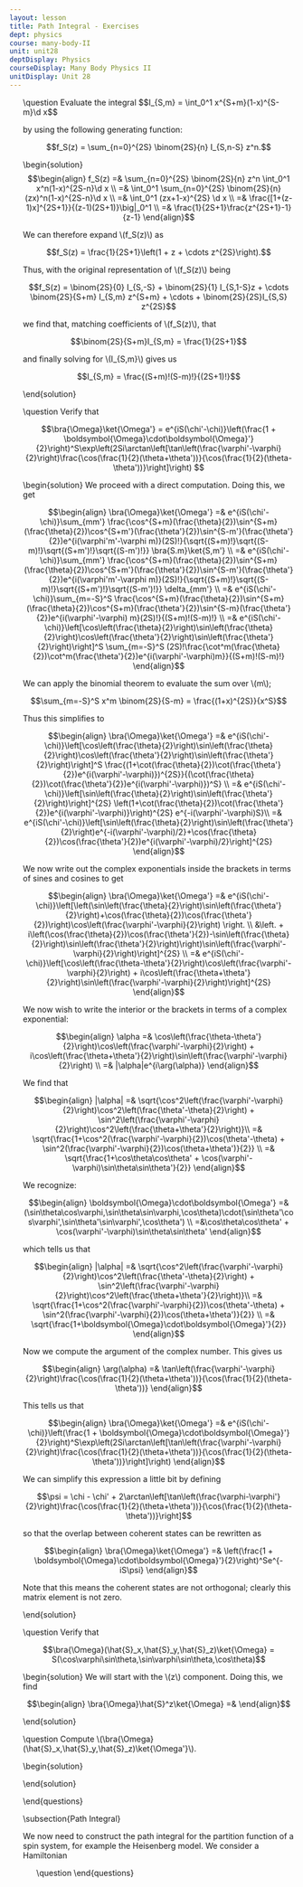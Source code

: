 ```yaml
---
layout: lesson
title: Path Integral - Exercises
dept: physics
course: many-body-II
unit: unit28
deptDisplay: Physics
courseDisplay: Many Body Physics II
unitDisplay: Unit 28
---
```

<ol>
\question Evaluate the integral
$$I_{S,m} = \int_0^1 x^{S+m}(1-x)^{S-m}\d x$$

by using the following generating function:

$$f_S(z) = \sum_{n=0}^{2S} \binom{2S}{n} I_{S,n-S} z^n.$$

\begin{solution}
$$\begin{align}
f_S(z) =& \sum_{n=0}^{2S} \binom{2S}{n} z^n \int_0^1 x^n(1-x)^{2S-n}\d x \\
=& \int_0^1 \sum_{n=0}^{2S} \binom{2S}{n} (zx)^n(1-x)^{2S-n}\d x \\
=& \int_0^1 (zx+1-x)^{2S} \d x \\
=& \frac{[1+(z-1)x]^{2S+1}}{(z-1)(2S+1)}\big|_0^1 \\
=& \frac{1}{2S+1}\frac{z^{2S+1}-1}{z-1} 
\end{align}$$

We can therefore expand \\(f_S(z)\\) as 

$$f_S(z) = \frac{1}{2S+1}\left(1 + z + \cdots z^{2S}\right).$$

Thus, with the original representation of \\(f_S(z)\\) being 

$$f_S(z) = \binom{2S}{0} I_{S,-S} + \binom{2S}{1} I_{S,1-S}z + \cdots \binom{2S}{S+m} I_{S,m} z^{S+m} + \cdots + \binom{2S}{2S}I_{S,S} z^{2S}$$

we find that, matching coefficients of \\(f_S(z)\\), that 

$$\binom{2S}{S+m}I_{S,m} = \frac{1}{2S+1}$$

and finally solving for \\(I_{S,m}\\) gives us 

$$I_{S,m} = \frac{(S+m)!(S-m)!}{(2S+1)!}$$

\end{solution}

\question Verify that 

$$\bra{\Omega}\ket{\Omega'} = e^{iS(\chi'-\chi)}\left(\frac{1 + \boldsymbol{\Omega}\cdot\boldsymbol{\Omega}'}{2}\right)^S\exp\left(2Si\arctan\left[\tan\left(\frac{\varphi'-\varphi}{2}\right)\frac{\cos(\frac{1}{2}(\theta+\theta'))}{\cos(\frac{1}{2}(\theta-\theta'))}\right]\right) $$

\begin{solution}
We proceed with a direct computation. Doing this, we get 

$$\begin{align}
\bra{\Omega}\ket{\Omega'} =& e^{iS(\chi'-\chi)}\sum_{mm'} \frac{\cos^{S+m}(\frac{\theta}{2})\sin^{S+m}(\frac{\theta}{2})\cos^{S+m'}(\frac{\theta'}{2})\sin^{S-m'}(\frac{\theta'}{2})e^{i(\varphi'm'-\varphi m)}(2S)!}{\sqrt{(S+m)!}\sqrt{(S-m)!}\sqrt{(S+m')!}\sqrt{(S-m')!}} \bra{S.m}\ket{S,m'} \\
=& e^{iS(\chi'-\chi)}\sum_{mm'} \frac{\cos^{S+m}(\frac{\theta}{2})\sin^{S+m}(\frac{\theta}{2})\cos^{S+m'}(\frac{\theta'}{2})\sin^{S-m'}(\frac{\theta'}{2})e^{i(\varphi'm'-\varphi m)}(2S)!}{\sqrt{(S+m)!}\sqrt{(S-m)!}\sqrt{(S+m')!}\sqrt{(S-m')!}} \delta_{mm'} \\
=& e^{iS(\chi'-\chi)}\sum_{m=-S}^S \frac{\cos^{S+m}(\frac{\theta}{2})\sin^{S+m}(\frac{\theta}{2})\cos^{S+m}(\frac{\theta'}{2})\sin^{S-m}(\frac{\theta'}{2})e^{i(\varphi'-\varphi) m}(2S)!}{(S+m)!(S-m)!} \\
=& e^{iS(\chi'-\chi)}\left[\cos\left(\frac{\theta}{2}\right)\sin\left(\frac{\theta}{2}\right)\cos\left(\frac{\theta'}{2}\right)\sin\left(\frac{\theta'}{2}\right)\right]^S \sum_{m=-S}^S (2S)!\frac{\cot^m(\frac{\theta}{2})\cot^m(\frac{\theta'}{2})e^{i(\varphi'-\varphi)m}}{(S+m)!(S-m)!}
\end{align}$$

We can apply the binomial theorem to evaluate the sum over \\(m\\); 

$$\sum_{m=-S}^S x^m \binom{2S}{S-m} = \frac{(1+x)^{2S}}{x^S}$$

Thus this simplifies to 

$$\begin{align}
\bra{\Omega}\ket{\Omega'} =& e^{iS(\chi'-\chi)}\left[\cos\left(\frac{\theta}{2}\right)\sin\left(\frac{\theta}{2}\right)\cos\left(\frac{\theta'}{2}\right)\sin\left(\frac{\theta'}{2}\right)\right]^S \frac{(1+\cot(\frac{\theta}{2})\cot(\frac{\theta'}{2})e^{i(\varphi'-\varphi)})^{2S}}{(\cot(\frac{\theta}{2})\cot(\frac{\theta'}{2})e^{i(\varphi'-\varphi)})^S} \\
=& e^{iS(\chi'-\chi)}\left[\sin\left(\frac{\theta}{2}\right)\sin\left(\frac{\theta'}{2}\right)\right]^{2S} \left(1+\cot(\frac{\theta}{2})\cot(\frac{\theta'}{2})e^{i(\varphi'-\varphi)}\right)^{2S} e^{-i(\varphi'-\varphi)S}\\
=& e^{iS(\chi'-\chi)}\left[\sin\left(\frac{\theta}{2}\right)\sin\left(\frac{\theta'}{2}\right)e^{-i(\varphi'-\varphi)/2}+\cos(\frac{\theta}{2})\cos(\frac{\theta'}{2})e^{i(\varphi'-\varphi)/2}\right]^{2S}
\end{align}$$

We now write out the complex exponentials inside the brackets in terms of sines and cosines to get

$$\begin{align}
\bra{\Omega}\ket{\Omega'} =& e^{iS(\chi'-\chi)}\left[\left(\sin\left(\frac{\theta}{2}\right)\sin\left(\frac{\theta'}{2}\right)+\cos(\frac{\theta}{2})\cos(\frac{\theta'}{2})\right)\cos\left(\frac{\varphi'-\varphi}{2}\right) \right. \\
&\left. + i\left(\cos(\frac{\theta}{2})\cos(\frac{\theta'}{2})-\sin\left(\frac{\theta}{2}\right)\sin\left(\frac{\theta'}{2}\right)\right)\sin\left(\frac{\varphi'-\varphi}{2}\right)\right]^{2S} \\
=& e^{iS(\chi'-\chi)}\left[\cos\left(\frac{\theta-\theta'}{2}\right)\cos\left(\frac{\varphi'-\varphi}{2}\right) + i\cos\left(\frac{\theta+\theta'}{2}\right)\sin\left(\frac{\varphi'-\varphi}{2}\right)\right]^{2S}
\end{align}$$

We now wish to write the interior or the brackets in terms of a complex exponential:

$$\begin{align}
\alpha =& \cos\left(\frac{\theta-\theta'}{2}\right)\cos\left(\frac{\varphi'-\varphi}{2}\right) + i\cos\left(\frac{\theta+\theta'}{2}\right)\sin\left(\frac{\varphi'-\varphi}{2}\right) \\
=& |\alpha|e^{i\arg(\alpha)}
\end{align}$$

We find that 

$$\begin{align}
|\alpha| =& \sqrt{\cos^2\left(\frac{\varphi'-\varphi}{2}\right)\cos^2\left(\frac{\theta'-\theta}{2}\right) + \sin^2\left(\frac{\varphi'-\varphi}{2}\right)\cos^2\left(\frac{\theta+\theta'}{2}\right)}\\
=& \sqrt{\frac{1+\cos^2(\frac{\varphi'-\varphi}{2})\cos(\theta'-\theta) + \sin^2(\frac{\varphi'-\varphi}{2})\cos(\theta+\theta')}{2}} \\
=& \sqrt{\frac{1+\cos\theta\cos\theta' + \cos(\varphi'-\varphi)\sin\theta\sin\theta'}{2}}
\end{align}$$

We recognize:

$$\begin{align}
\boldsymbol{\Omega}\cdot\boldsymbol{\Omega'} =& (\sin\theta\cos\varphi,\sin\theta\sin\varphi,\cos\theta)\cdot(\sin\theta'\cos\varphi',\sin\theta'\sin\varphi',\cos\theta') \\
=&\cos\theta\cos\theta' + \cos(\varphi'-\varphi)\sin\theta\sin\theta'
\end{align}$$

which tells us that 

$$\begin{align}
|\alpha| =& \sqrt{\cos^2\left(\frac{\varphi'-\varphi}{2}\right)\cos^2\left(\frac{\theta'-\theta}{2}\right) + \sin^2\left(\frac{\varphi'-\varphi}{2}\right)\cos^2\left(\frac{\theta+\theta'}{2}\right)}\\
=& \sqrt{\frac{1+\cos^2(\frac{\varphi'-\varphi}{2})\cos(\theta'-\theta) + \sin^2(\frac{\varphi'-\varphi}{2})\cos(\theta+\theta')}{2}} \\
=& \sqrt{\frac{1+\boldsymbol{\Omega}\cdot\boldsymbol{\Omega}'}{2}}
\end{align}$$

Now we compute the argument of the complex number. This gives us 

$$\begin{align}
\arg(\alpha) =& \tan\left(\frac{\varphi'-\varphi}{2}\right)\frac{\cos(\frac{1}{2}(\theta+\theta'))}{\cos(\frac{1}{2}(\theta-\theta'))}
\end{align}$$

This tells us that 

$$\begin{align}
\bra{\Omega}\ket{\Omega'} =& e^{iS(\chi'-\chi)}\left(\frac{1 + \boldsymbol{\Omega}\cdot\boldsymbol{\Omega}'}{2}\right)^S\exp\left(2Si\arctan\left[\tan\left(\frac{\varphi'-\varphi}{2}\right)\frac{\cos(\frac{1}{2}(\theta+\theta'))}{\cos(\frac{1}{2}(\theta-\theta'))}\right]\right) 
\end{align}$$

We can simplify this expression a little bit by defining 

$$\psi = \chi - \chi' + 2\arctan\left[\tan\left(\frac{\varphi-\varphi'}{2}\right)\frac{\cos(\frac{1}{2}(\theta+\theta'))}{\cos(\frac{1}{2}(\theta-\theta'))}\right]$$

so that the overlap between coherent states can be rewritten as 

$$\begin{align}
\bra{\Omega}\ket{\Omega'} =& \left(\frac{1 + \boldsymbol{\Omega}\cdot\boldsymbol{\Omega}'}{2}\right)^Se^{-iS\psi} 
\end{align}$$

Note that this means the coherent states are not orthogonal; clearly this matrix element is not zero.

\end{solution}

\question Verify that 

$$\bra{\Omega}(\hat{S}_x,\hat{S}_y,\hat{S}_z)\ket{\Omega} = S(\cos\varphi\sin\theta,\sin\varphi\sin\theta,\cos\theta)$$

\begin{solution}
We will start with the \\(z\\) component. Doing this, we find 

$$\begin{align}
\bra{\Omega}\hat{S}^z\ket{\Omega} =& 
\end{align}$$

\end{solution}

\question Compute \\(\bra{\Omega}(\hat{S}_x,\hat{S}_y,\hat{S}_z)\ket{\Omega'}\\). 

\begin{solution}

\end{solution}


\end{questions}


\subsection{Path Integral}

We now need to construct the path integral for the partition function of a spin system, for example the Heisenberg model. We consider a Hamiltonian 


<ol>
\question
\end{questions}

